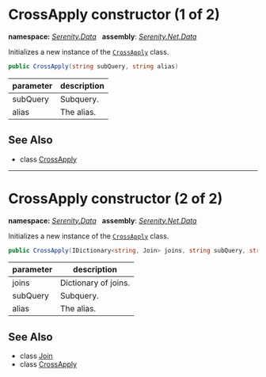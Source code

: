 # CrossApply constructor (1 of 2)
**namespace:** *[Serenity.Data](../../README.md#serenity.data-namespace)*   **assembly**: *[Serenity.Net.Data](../../README.md)*

Initializes a new instance of the [`CrossApply`](../CrossApply.md) class.

```csharp
public CrossApply(string subQuery, string alias)
```

| parameter | description |
| --- | --- |
| subQuery | Subquery. |
| alias | The alias. |

## See Also

* class [CrossApply](../CrossApply.md)

---

# CrossApply constructor (2 of 2)
**namespace:** *[Serenity.Data](../../README.md#serenity.data-namespace)*   **assembly**: *[Serenity.Net.Data](../../README.md)*

Initializes a new instance of the [`CrossApply`](../CrossApply.md) class.

```csharp
public CrossApply(IDictionary<string, Join> joins, string subQuery, string alias)
```

| parameter | description |
| --- | --- |
| joins | Dictionary of joins. |
| subQuery | Subquery. |
| alias | The alias. |

## See Also

* class [Join](../Join.md)
* class [CrossApply](../CrossApply.md)